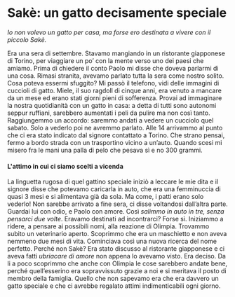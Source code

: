 # Sakè: un gatto decisamente speciale

*Io non volevo un gatto per casa, ma forse ero destinata a vivere con il piccolo Sakè.*

Era una sera di settembre. Stavamo mangiando in un ristorante giapponese di Torino, per viaggiare un po’ con la mente verso uno dei paesi che amiamo. Prima di chiedere il conto Paolo mi disse che doveva parlarmi di una cosa. Rimasi stranita, avevamo parlato tutta la sera come nostro solito. Cosa poteva essermi sfuggito? Mi passò il telefono, vidi delle immagini di cuccioli di gatto. Miele, il suo ragdoll di cinque anni, era venuto a mancare da un mese ed erano stati giorni pieni di sofferenza. Provai ad immaginare la nostra quotidianità con un gatto in casa: a detta di tutti sono autonomi seppur ruffiani, sarebbero aumentati i peli da pulire ma non così tanto. 
Raggiungemmo un accordo: saremmo andati a vedere un cucciolo quel sabato. Solo a vederlo poi ne avremmo parlato. Alle 14 arrivammo al punto che ci era stato indicato dal signore contattato a Torino. Che strano pensai, fermo a bordo strada con un trasportino vicino a un’auto. Quando scesi mi misero fra le mani una palla di pelo che pesava sì e no 300 grammi.

#### L'attimo in cui ci siamo scelti a vicenda

La linguetta rugosa di quel gattino speciale iniziò a leccare le mie dita e il signore disse che potevamo caricarla in auto, che era una femminuccia di quasi 3 mesi e si alimentava già da sola. Ma come, i patti erano solo vederlo! Non sarebbe arrivato a fine sera, ci disse voltandosi dall’altra parte. Guardai lui con odio, e Paolo con amore. Così *salimmo in auto in tre, senza pensarci due volte*. 
Eravamo destinati ad incontrarci? Forse sì. Iniziammo a ridere, a pensare ai possibili nomi, alla reazione di Olimpia. Trovammo subito un veterinario aperto. Scoprimmo che era un maschietto e non aveva nemmeno due mesi di vita. Cominciava così una nuova ricerca del nome perfetto. Perché non Sakè? Era stato discusso al ristorante giapponese e ci aveva fatti *ubriacare di amore* non appena lo avevamo visto. Era deciso. 
Da li a poco scoprimmo che anche con Olimpia le cose sarebbero andate bene, perché quell’esserino era sopravvissuto grazie a noi e si meritava il posto di membro della famiglia. Quello che non sapevamo era che era davvero un gatto speciale e che ci avrebbe regalato attimi indimenticabili ogni giorno.